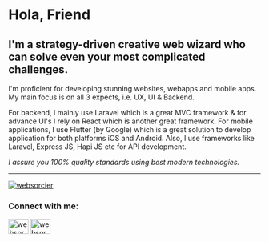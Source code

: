 # Hola, Friend
## I'm a strategy-driven creative web wizard who can solve even your most complicated challenges.

I'm proficient for developing stunning websites, webapps and mobile apps. My main focus is on all 3 expects, i.e. UX, UI & Backend.

For backend, I mainly use Laravel which is a great MVC framework & for advance UI's I rely on React which is another great framework. For mobile applications, I use Flutter (by Google) which is a great solution to develop application for both platforms iOS and Android. Also, I use frameworks like Laravel, Express JS, Hapi JS etc for API development.

*I assure you 100% quality standards using best modern technologies.*

---

<p align="left"> <a href="https://twitter.com/websorcier" target="blank"><img src="https://img.shields.io/twitter/follow/websorcier?logo=twitter&style=for-the-badge" alt="websorcier" /></a> </p>

<h3 align="left">Connect with me:</h3>
<p align="left">
<a href="https://twitter.com/websorcier" target="blank"><img align="center" src="https://raw.githubusercontent.com/rahuldkjain/github-profile-readme-generator/master/src/images/icons/Social/twitter.svg" alt="websorcier" height="30" width="40" /></a>
<a href="https://instagram.com/websorcier" target="blank"><img align="center" src="https://raw.githubusercontent.com/rahuldkjain/github-profile-readme-generator/master/src/images/icons/Social/instagram.svg" alt="websorcier" height="30" width="40" /></a>
</p>
